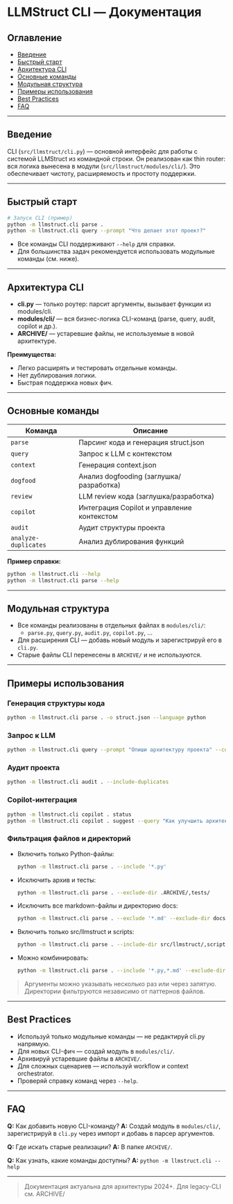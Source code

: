 # LLMStruct CLI — Документация

## Оглавление
- [Введение](#введение)
- [Быстрый старт](#быстрый-старт)
- [Архитектура CLI](#архитектура-cli)
- [Основные команды](#основные-команды)
- [Модульная структура](#модульная-структура)
- [Примеры использования](#примеры-использования)
- [Best Practices](#best-practices)
- [FAQ](#faq)

---

## Введение

CLI (`src/llmstruct/cli.py`) — основной интерфейс для работы с системой LLMStruct из командной строки. Он реализован как thin router: вся логика вынесена в модули (`src/llmstruct/modules/cli/`). Это обеспечивает чистоту, расширяемость и простоту поддержки.

---

## Быстрый старт

```bash
# Запуск CLI (пример)
python -m llmstruct.cli parse .
python -m llmstruct.cli query --prompt "Что делает этот проект?"
```

- Все команды CLI поддерживают `--help` для справки.
- Для большинства задач рекомендуется использовать модульные команды (см. ниже).

---

## Архитектура CLI

- **cli.py** — только роутер: парсит аргументы, вызывает функции из modules/cli.
- **modules/cli/** — вся бизнес-логика CLI-команд (parse, query, audit, copilot и др.).
- **ARCHIVE/** — устаревшие файлы, не используемые в новой архитектуре.

**Преимущества:**
- Легко расширять и тестировать отдельные команды.
- Нет дублирования логики.
- Быстрая поддержка новых фич.

---

## Основные команды

| Команда                | Описание                                      |
|------------------------|-----------------------------------------------|
| `parse`                | Парсинг кода и генерация struct.json          |
| `query`                | Запрос к LLM с контекстом                     |
| `context`              | Генерация context.json                        |
| `dogfood`              | Анализ dogfooding (заглушка/разработка)       |
| `review`               | LLM review кода (заглушка/разработка)         |
| `copilot`              | Интеграция Copilot и управление контекстом    |
| `audit`                | Аудит структуры проекта                       |
| `analyze-duplicates`   | Анализ дублирования функций                   |

**Пример справки:**
```bash
python -m llmstruct.cli --help
python -m llmstruct.cli parse --help
```

---

## Модульная структура

- Все команды реализованы в отдельных файлах в `modules/cli/`:
  - `parse.py`, `query.py`, `audit.py`, `copilot.py`, ...
- Для расширения CLI — добавь новый модуль и зарегистрируй его в `cli.py`.
- Старые файлы CLI перенесены в `ARCHIVE/` и не используются.

---

## Примеры использования

### Генерация структуры кода
```bash
python -m llmstruct.cli parse . -o struct.json --language python
```

### Запрос к LLM
```bash
python -m llmstruct.cli query --prompt "Опиши архитектуру проекта" --context struct.json
```

### Аудит проекта
```bash
python -m llmstruct.cli audit . --include-duplicates
```

### Copilot-интеграция
```bash
python -m llmstruct.cli copilot . status
python -m llmstruct.cli copilot . suggest --query "Как улучшить архитектуру?"
```

### Фильтрация файлов и директорий

- Включить только Python-файлы:
  ```bash
  python -m llmstruct.cli parse . --include '*.py'
  ```
- Исключить архив и тесты:
  ```bash
  python -m llmstruct.cli parse . --exclude-dir .ARCHIVE/,tests/
  ```
- Исключить все markdown-файлы и директорию docs:
  ```bash
  python -m llmstruct.cli parse . --exclude '*.md' --exclude-dir docs/
  ```
- Включить только src/llmstruct и scripts:
  ```bash
  python -m llmstruct.cli parse . --include-dir src/llmstruct/,scripts/
  ```
- Можно комбинировать:
  ```bash
  python -m llmstruct.cli parse . --include '*.py,*.md' --exclude-dir .ARCHIVE/ --exclude 'test_*'
  ```

> Аргументы можно указывать несколько раз или через запятую. Директории фильтруются независимо от паттернов файлов.

---

## Best Practices
- Используй только модульные команды — не редактируй cli.py напрямую.
- Для новых CLI-фич — создай модуль в `modules/cli/`.
- Архивируй устаревшие файлы в `ARCHIVE/`.
- Для сложных сценариев — используй workflow и context orchestrator.
- Проверяй справку команд через `--help`.

---

## FAQ

**Q:** Как добавить новую CLI-команду?
**A:** Создай модуль в `modules/cli/`, зарегистрируй в `cli.py` через импорт и добавь в парсер аргументов.

**Q:** Где искать старые реализации?
**A:** В папке `ARCHIVE/`.

**Q:** Как узнать, какие команды доступны?
**A:** `python -m llmstruct.cli --help`

---

> Документация актуальна для архитектуры 2024+. Для legacy-CLI см. ARCHIVE/ 